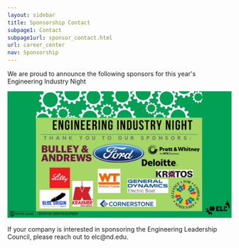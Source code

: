 ```yaml
---
layout: sidebar
title: Sponsorship Contact
subpage1: Contact
subpage1url: sponsor_contact.html
url: career_center
nav: Sponsorship
---
```

<p> We are proud to announce the following sponsors for this year's Engineering Industry Night </p>
<div><img src="img/ein24.jpg" loading="lazy"></div>

<p> If your company is interested in sponsoring the Engineering Leadership Council, please reach out to elc@nd.edu. </p>

